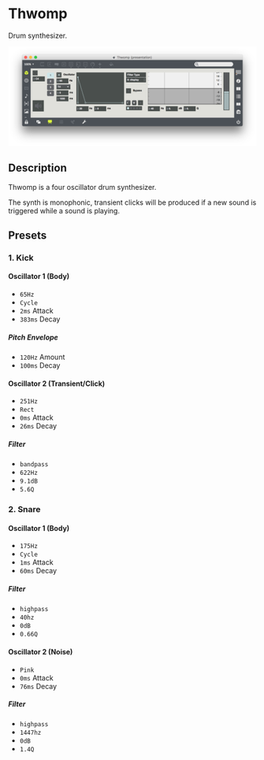 # Thwomp

Drum synthesizer.

![Thwomp](Thwomp.png)

## Description

Thwomp is a four oscillator drum synthesizer.

The synth is monophonic, transient clicks will be produced if a new sound is triggered while a sound is playing.

## Presets

### 1. Kick

#### Oscillator 1 (Body)

- `65Hz`
- `Cycle`
- `2ms` Attack
- `383ms` Decay

##### Pitch Envelope

- `120Hz` Amount
- `100ms` Decay

#### Oscillator 2 (Transient/Click)

- `251Hz`
- `Rect`
- `0ms` Attack
- `26ms` Decay

##### Filter

- `bandpass`
- `622Hz`
- `9.1dB`
- `5.6Q`

### 2. Snare

#### Oscillator 1 (Body)

- `175Hz`
- `Cycle`
- `1ms` Attack
- `60ms` Decay

##### Filter

- `highpass`
- `40hz`
- `0dB`
- `0.66Q`

#### Oscillator 2 (Noise)

- `Pink`
- `0ms` Attack
- `76ms` Decay

##### Filter

- `highpass`
- `1447hz`
- `0dB`
- `1.4Q`
